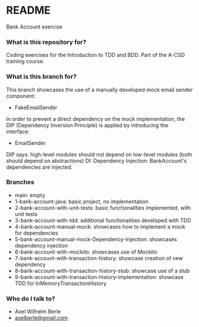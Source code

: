 # README #

Bank Account exercise

### What is this repository for? ###

Coding exercises for the Introduction to TDD and BDD.
Part of the A-CSD training course.

### What is this branch for? ###

This branch showcases the use of a manually developed mock email sender component:

* FakeEmailSender

In order to prevent a direct dependency on the mock implementation, the DIP (Dependency Inversion Principle)
is applied by introducing the interface:

* EmailSender

DIP says: high-level modules should not depend on low-level modules (both should depend on abstractions)
DI: Dependency Injection: BankAccount's dependencies are injected.

### Branches ###

* main: empty
* 1-bank-account-java: basic project, no implementation
* 2-bank-account-with-unit-tests: basic functionalities implemented, with unit tests
* 3-bank-account-with-tdd: additional functionalities developed with TDD
* 4-bank-account-manual-mock: showcases how to implement a mock for dependencies
* 5-bank-account-manual-mock-Dependency-Injection: showcases dependency injection
* 6-bank-account-with-mockito: showcases use of Mockito
* 7-bank-account-with-transaction-history: showcase creation of new dependency
* 8-bank-account-with-transaction-history-stub: showcase use of a stub
* 9-bank-account-with-transaction-history-implementation: showcase TDD for InMemoryTransactionHistory




### Who do I talk to? ###

* Axel Wilhelm Berle
* axelberle@gmail.com


